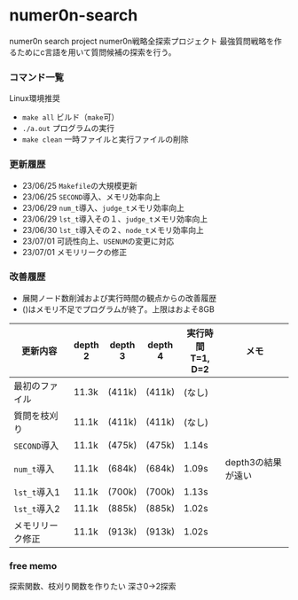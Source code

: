 # numer0n-search
numer0n search project
numer0n戦略全探索プロジェクト
最強質問戦略を作るためにc言語を用いて質問候補の探索を行う。

### コマンド一覧
Linux環境推奨
* `make all` ビルド（`make`可）
* `./a.out` プログラムの実行
* `make clean` 一時ファイルと実行ファイルの削除

### 更新履歴
* 23/06/25 `Makefile`の大規模更新
* 23/06/25 `SECOND`導入、メモリ効率向上
* 23/06/29 `num_t`導入、`judge_t`メモリ効率向上
* 23/06/29 `lst_t`導入その１、`judge_t`メモリ効率向上
* 23/06/30 `lst_t`導入その２、`node_t`メモリ効率向上
* 23/07/01 可読性向上、`USENUM`の変更に対応
* 23/07/01 メモリリークの修正

### 改善履歴
* 展開ノード数削減および実行時間の観点からの改善履歴
* ()はメモリ不足でプログラムが終了。上限はおよそ8GB

| 更新内容   | depth<br>2 | depth<br>3 | depth<br>4 | 実行時間<br>T=1, D=2 | メモ | 
| ---------- | ---------- | ---------- | ---------- | -------------------- | ---- |
| 最初のファイル   | 11.3k | (411k) | (411k) | (なし) |                    |
| 質問を枝刈り     | 11.1k | (411k) | (411k) | (なし) |                    |
| `SECOND`導入     | 11.1k | (475k) | (475k) | 1.14s  |                    |
| `num_t`導入      | 11.1k | (684k) | (684k) | 1.09s  | depth3の結果が遠い |
| `lst_t`導入1     | 11.1k | (700k) | (700k) | 1.13s  |                    |
| `lst_t`導入2     | 11.1k | (885k) | (885k) | 1.02s  |                    |
| メモリリーク修正 | 11.1k | (913k) | (913k) | 1.02s  |                    |

### free memo
探索関数、枝刈り関数を作りたい
深さ0→2探索

